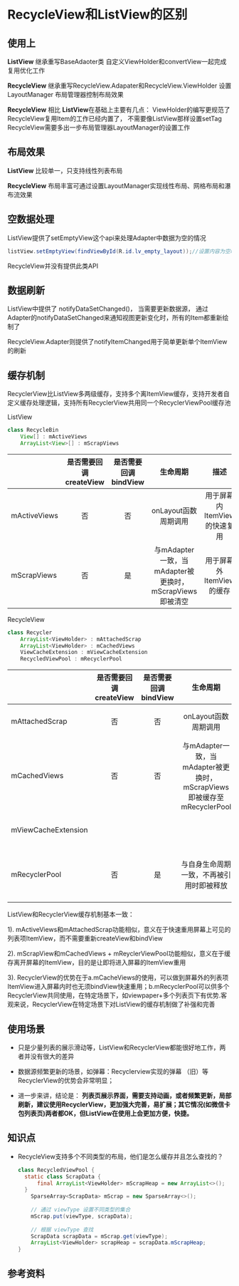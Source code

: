 # RecycleView和ListView的区别

## 使用上

**ListView**
继承重写BaseAdaoter类
自定义ViewHolder和convertView一起完成复用优化工作

**RecycleView**
继承重写RecycleView.Adapater和RecycleView.ViewHolder
设置LayoutManager 布局管理器控制布局效果

**RecycleView** 相比 **ListView**在基础上主要有几点：
ViewHolder的编写更规范了
RecycleView复用Item的工作已经内置了， 不需要像ListView那样设置setTag
RecycleView需要多出一步布局管理器LayoutManager的设置工作

## 布局效果

**ListView** 比较单一，只支持线性列表布局

**RecycleView** 布局丰富可通过设置LayoutManager实现线性布局、网格布局和瀑布流效果

## 空数据处理

ListView提供了setEmptyView这个api来处理Adapter中数据为空的情况

```java
listView.setEmptyView(findViewById(R.id.lv_empty_layout));//设置内容为空时显示的视图
```

RecycleView并没有提供此类API

## 数据刷新

ListView中提供了 notifyDataSetChanged()， 当需要更新数据源， 通过Adapter的notifyDataSetChanged来通知视图更新变化时，所有的Item都重新绘制了

RecycleView.Adapter则提供了notifyItemChanged用于简单更新单个ItemView的刷新

## 缓存机制

RecyclerView比ListView多两级缓存，支持多个离ItemView缓存，支持开发者自定义缓存处理逻辑，支持所有RecyclerView共用同一个RecyclerViewPool缓存池

ListView

```java
class RecycleBin
    View[] : mActiveViews
    ArrayList<View>[] : mScrapViews
```

|              | 是否需要回调createView | 是否需要回调bindView |                        生命周期                         |             描述             |
| ------------ | :--------------------: | :------------------: | :-----------------------------------------------------: | :--------------------------: |
| mActiveViews |           否           |          否          |                  onLayout函数周期调用                   | 用于屏幕内ItemView的快速复用 |
| mScrapViews  |           否           |          是          | 与mAdapter一致，当mAdapter被更换时，mScrapViews即被清空 |   用于屏幕外ItemView的缓存   |

RecycleView

```java
class Recycler
    ArrayList<ViewHolder> : mAttachedScrap
    ArrayList<ViewHolder> : mCachedViews
    ViewCacheExtension : mViewCacheExtension
    RecycledViewPool : mRecyclerPool
```

|                     | 是否需要回调createView | 是否需要回调bindView |                           生命周期                           |                            描述                             |
| ------------------- | :--------------------: | :------------------: | :----------------------------------------------------------: | :---------------------------------------------------------: |
| mAttachedScrap      |           否           |          否          |                     onLayout函数周期调用                     |                用于屏幕内ItemView的快速复用                 |
| mCachedViews        |           否           |          否          | 与mAdapter一致，当mAdapter被更换时，mScrapViews即被缓存至mRecyclerPool |            默认上限为2，即缓存屏幕外2个ItemView             |
| mViewCacheExtension |                        |                      |                                                              |            不直接使用，需要用户定制，默认不实现             |
| mRecyclerPool       |           否           |          是          |           与自身生命周期一致，不再被引用时即被释放           | 默认上限为5，支持所有RecyclerView共用同一个RecyclerViewPool |

ListView和RecyclerView缓存机制基本一致：

1). mActiveViews和mAttachedScrap功能相似，意义在于快速重用屏幕上可见的列表项ItemView，而不需要重新createView和bindView

2). mScrapView和mCachedViews + mReyclerViewPool功能相似，意义在于缓存离开屏幕的ItemView，目的是让即将进入屏幕的ItemView重用

3). RecyclerView的优势在于a.mCacheViews的使用，可以做到屏幕外的列表项ItemView进入屏幕内时也无须bindView快速重用；b.mRecyclerPool可以供多个RecyclerView共同使用，在特定场景下，如viewpaper+多个列表页下有优势.客观来说，RecyclerView在特定场景下对ListView的缓存机制做了补强和完善

## 使用场景

- 只是少量列表的展示滑动等，ListView和RecyclerView都能很好地工作，两者并没有很大的差异

- 数据源频繁更新的场景，如弹幕：Recyclerview实现的弹幕 （旧）等RecyclerView的优势会非常明显；
- 进一步来讲，结论是：
  **列表页展示界面，需要支持动画，或者频繁更新，局部刷新，建议使用RecyclerView，更加强大完善，易扩展；其它情况(如微信卡包列表页)两者都OK，但ListView在使用上会更加方便，快捷。**

## 知识点

- RecycleView支持多个不同类型的布局，他们是怎么缓存并且怎么查找的？

  ```java
  class RecycledViewPool {
  	static class ScrapData {
  		final ArrayList<ViewHolder> mScrapHeap = new ArrayList<>();
  	}
      SparseArray<ScrapData> mScrap = new SparseArray<>();
      
      // 通过 viewType 设置不同类型的集合
      mScrap.put(viewType, scrapData);
      
      // 根据 viewType 查找
      ScrapData scrapData = mScrap.get(viewType);
      ArrayList<ViewHolder> scrapHeap = scrapData.mScrapHeap;
  }
  ```

## 参考资料

[1]: https://blog.csdn.net/weixin_47285644/article/details/114588301	"ListView和RecycleView对比"
[2]: https://zhuanlan.zhihu.com/p/23339185	"Android ListView 与 RecyclerView 对比浅析—缓存机制"

